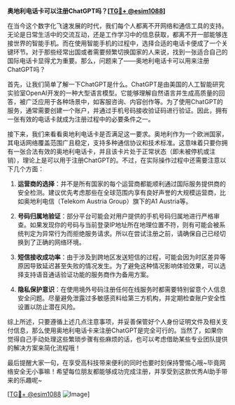 **奥地利电话卡可以注册ChatGPT吗？[[TG💪+ @esim1088](https://t.me/s/esim1088)]**

在当今这个数字化飞速发展的时代，我们每个人都离不开网络和通信工具的支持。无论是日常生活中的交流互动，还是工作学习中的信息获取，都离不开一部能够连接世界的智能手机。而在使用智能手机的过程中，选择合适的电话卡便成了一个关键环节。对于那些经常出国或者需要频繁切换国家的人来说，找到一张适合自己的国际电话卡显得尤为重要。那么，问题来了——奥地利电话卡可以用来注册ChatGPT吗？

首先，让我们简单了解一下ChatGPT是什么。ChatGPT是由美国的人工智能研究实验室OpenAI开发的一种大型语言模型。它能够理解自然语言并生成高质量的回答，被广泛应用于各种场景中，如客服咨询、内容创作等。为了使用ChatGPT的服务，通常需要创建一个账户，并通过手机号码接收验证码进行验证。因此，拥有一张有效的电话卡就成为注册过程中的必要条件之一。

接下来，我们来看看奥地利电话卡是否满足这一要求。奥地利作为一个欧洲国家，其电话网络覆盖范围广且稳定，支持多种通信协议和技术标准。这意味着只要你拥有一张合法有效的奥地利电话卡，并且该卡片处于正常状态（即未被停机或注销），理论上是可以用于注册ChatGPT的。不过，在实际操作过程中还需要注意以下几个方面：

1. **运营商的选择**：并不是所有国家的每个运营商都能顺利通过国际服务提供商的安全检测。建议优先考虑那些在全球范围内享有良好声誉的大规模运营商，比如奥地利电信（Telekom Austria Group）旗下的A1 Austria等。
   
2. **号码归属地验证**：部分平台可能会对用户提供的手机号码归属地进行严格审查。如果发现你的号码与当前登录IP地址所在地理位置不符，则有可能会被系统判定为异常行为而拒绝服务请求。所以在尝试注册之前，请确保自己已经切换到了正确的网络环境。

3. **短信接收成功率**：由于涉及到跨地区发送短信的过程，可能会因为时区差异等原因导致延迟甚至失败的情况发生。为了避免这种情况影响体验效果，可以选择支持语音通话验证功能的服务商作为备用方案。

4. **隐私保护意识**：在使用境外号码注册任何在线服务时都需要特别留意个人信息安全问题。尽量避免泄露过多敏感资料给第三方机构，并定期检查账户安全性设置以防止潜在风险。

综上所述，只要遵循上述几点注意事项，并妥善保管好个人身份证明文件及相关支付信息，那么使用奥地利电话卡来注册ChatGPT是完全可行的。当然了，如果你觉得自己手动处理这些繁琐步骤有些麻烦的话，也可以考虑借助某些专业团队提供的解决方案来简化流程哦！

最后提醒大家一句，在享受高科技带来便利的同时也要时刻保持警惕心哦~毕竟网络安全无小事嘛！希望每位朋友都能够成功完成注册，并享受到这款优秀AI助手带来的乐趣呢~

[[TG💪+ @esim1088](https://t.me/s/esim1088) ![Image](https://i.postimg.cc/4NQfJmqS/Snipaste-2025-05-13-00-14-12.png)]